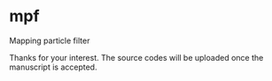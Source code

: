 # mpf
Mapping particle filter

Thanks for your interest. The source codes will be uploaded once the manuscript is accepted.

